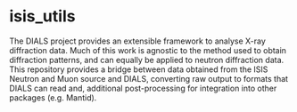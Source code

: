 # isis_utils

The DIALS project provides an extensible framework to analyse X-ray diffraction data.
Much of this work is agnostic to the method used to obtain diffraction patterns, and can equally be applied to neutron diffraction data.
This repository provides a bridge between data obtained from the ISIS Neutron and Muon source and DIALS, converting raw output to formats that
DIALS can read and, additional post-processing for integration into other packages (e.g. Mantid).


